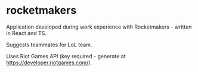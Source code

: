 # rocketmakers

Application developed during work experience with Rocketmakers - written in React and TS.

Suggests teammates for LoL team.

Uses Riot Games API (key required - generate at https://developer.riotgames.com/).
